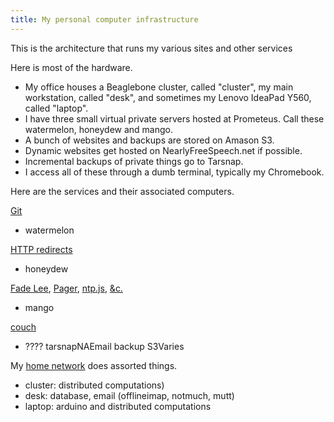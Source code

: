 ```yaml
---
title: My personal computer infrastructure
---
```


This is the architecture that runs my various sites and other services

Here is most of the hardware.

* My office houses a Beaglebone cluster, called "cluster", my main
    workstation, called "desk", and sometimes my Lenovo IdeaPad Y560,
    called "laptop".
* I have three small virtual private servers hosted at Prometeus.
    Call these watermelon, honeydew and mango.
* A bunch of websites and backups are stored on Amason S3.
* Dynamic websites get hosted on NearlyFreeSpeech.net if possible.
* Incremental backups of private things go to Tarsnap.
* I access all of these through a dumb terminal, typically my Chromebook.

Here are the services and their associated computers.

[Git](http://git.thomaslevine.com)
* <form>watermelon</form>

[HTTP redirects](http://redirect.thomaslevine.com)
* <form>honeydew</form>

[Fade Lee](http://fadelee.com), [Pager](http://pager.thomaslevine.com),
[ntp.js](ttp://ntpjs.thomaslevine.com), [&c.](http://occurrence.thomaslevine.com)
* <form>mango</form>

[couch](http://couch.thomasevine.com)
* ????
    </tr>
    <tr>
      <td>tarsnap</td><td>NA</td><td></td><td>Email backup</td>
    </tr>
    <tr>
      <td>S3</td><td>Varies</td><td></td>
    </tr>
  </tbody>
</table>

My [home network](http://chainsaw.chickenkiller.com) does assorted things.
* cluster: distributed computations)
* desk: database, email (offlineimap, notmuch, mutt)
* laptop: arduino and distributed computations
